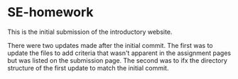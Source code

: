 # SE-homework
This is the initial submission of the introductory website.

There were two updates made after the initial commit.  The first was to update the files to add criteria that wasn't apparent in the assignment pages but was listed on the submission page.  The second was to ifx the directory structure of the first update to match the initial commit.
